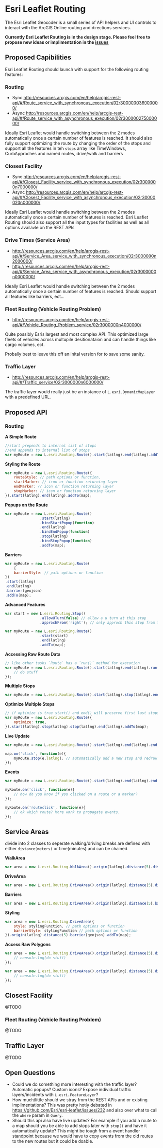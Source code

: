 # Esri Leaflet Routing

The Esri Leaflet Geocoder is a small series of API helpers and UI controls to interact with the ArcGIS Online routing and directions services.

**Currently Esri Leaflet Routing is in the design stage. Please feel free to propose new ideas or implimentation in the [issues](/issues)**

## Proposed Capibilities

Esri Leaflet Routing should launch with support for the following routing features:

### Routing 

* Sync http://resources.arcgis.com/en/help/arcgis-rest-api/#/Route_service_with_synchronous_execution/02r300000036000000/
* Async http://resources.arcgis.com/en/help/arcgis-rest-api/#/Route_service_with_asynchronous_execution/02r300000275000000/

Ideally Esri Leaflet would handle switching between the 2 modes automatically once a certain number of features is reached. It should also fully support optimizing the route by changing the order of the stops and support all the features in teh `stops` array like TimeWindows, CurbApproches and named routes, drive/walk and barriers

### Closest Facility

* Sync http://resources.arcgis.com/en/help/arcgis-rest-api/#/Closest_Facility_service_with_synchronous_execution/02r3000000n7000000/
* Async http://resources.arcgis.com/en/help/arcgis-rest-api/#/Closest_Facility_service_with_asynchronous_execution/02r30000020n000000/

Ideally Esri Leaflet would handle switching between the 2 modes automatically once a certain number of features is reached. Esri Leaflet Routing should also support all the input types for facilities as well as all options availavle on the REST APIs

### Drive Times (Service Area)

* http://resources.arcgis.com/en/help/arcgis-rest-api/#/Service_Area_service_with_synchronous_execution/02r3000000n2000000/
* http://resources.arcgis.com/en/help/arcgis-rest-api/#/Service_Area_service_with_asynchronous_execution/02r3000000n0000000/

Ideally Esri Leaflet would handle switching between the 2 modes automatically once a certain number of features is reached. Should support all features like barriers, ect...

### Fleet Routing (Vehicle Routing Problem)

* http://resources.arcgis.com/en/help/arcgis-rest-api/#/Vehicle_Routing_Problem_service/02r3000000n4000000/

Quite possibly Esris largest and most complex API. This optimized large fleets of vehicles across multupile desitionataion and can handle things like cargo volumes, ect.

Probally best to leave this off an inital version for to save some sanity.

### Traffic Layer

* http://resources.arcgis.com/en/help/arcgis-rest-api/#/Traffic_service/02r3000000n6000000/

The traffic layer would really just be an instance of `L.esri.DynamicMapLayer` with a predefined URL.

## Proposed API

### Routing

**A Simple Route**

```js
//start prepends to internal list of stops
//end appends to internal list of stops
var myRoute = new L.esri.Routing.Route().start(latlng).end(latlng).addTo(map);
```

**Styling the Route**

```js
var myRoute = new L.esri.Routing.Route({
    routeStyle: // path options or function,
    startMarker: // icon or function returning layer
    endMarker: // icon or function returning layer
    stopMarker: // icon or function returning layer
}).start(latlng).end(latlng).addTo(map);
```

**Popups on the Route**

```js
var myRoute = new L.esri.Routing.Route()
                .start(latlng)
                .bindStartPopup(function)
                .end(latlng)
                .bindEndPopup(function)
                .stop(latlng)
                .bindStopPopup(function)
                .addTo(map);
```

**Barriers**

```js
var myRoute = new L.esri.Routing.Route(
    {
    barrierStyle: // path options or function
})
.start(latlng)
.end(latlng)
.barrier(geojson)
.addTo(map);
```

**Advanced Features**

```js
var start = new L.esri.Routing.Stop()
                .allowUTurn(false) // allow a u turn at this stop
                .approchFrom('right'); // only approch this stop from the right

var myRoute = new L.esri.Routing.Route()
                .start(start)
                .end(latlng)
                .addTo(map);
```

**Accessing Raw Route Data**

```js
// like other tasks `Route` has a `run()` method for execution
var myRoute = new L.esri.Routing.Route().start(latlng).end(latlng).run(function(error,route, directions, stops, barriers){
    // do stuff
});
```

**Multiple Stops**

```js
var myRoute = new L.esri.Routing.Route().start(latlng).stop(latlng).end(latlng).addTo(map);
```

**Optimize Multiple Stops**

```js
// if optimize is true start() and end() will preserve first last stops
var myRoute = new L.esri.Routing.Route({
    optimize: true,
}).start(latlng).stop(latlng).stop(latlng).end(latlng).addTo(map);
```

**Live Update**

```js
var myRoute = new L.esri.Routing.Route().start(latlng).end(latlng).end(latlng).addTo(map);

map.on('click', function(e){
    myRoute.stop(e.latlng); // automatically add a new stop and redraw everything! This is cool but what if you want to bind a click handler on your route?
});
```

**Events**

```js
var myRoute = new L.esri.Routing.Route().start(latlng).end(latlng).end(latlng).addTo(map);

myRoute.on('click', function(e){
    // how do you know if you clicked on a route or a marker?
});

myRoute.on('routeclick', function(e){
    // ok which route? More work to propagate events.
});
```

## Service Areas

divide into 2 classes to seperate walking/driving.breaks are defined with either `distance(meters)` or time(minutes) and can be chained.

**WalkArea**

```js
var area = new L.esri.Routing.WalkArea().origin(latlng).distance(5).distance(10).distance(15).addTo(map);
```

**DriveArea**

```js
var area = new L.esri.Routing.DriveArea().origin(latlng).distance(5).distance(10).distance(15).addTo(map);
```

**Barriers**

```js
var area = new L.esri.Routing.DriveArea().origin(latlng).distance(5).barrier(geojson).addTo(map);
```

**Styling**

```js
var area = new L.esri.Routing.DriveArea({
    style: stylingFunction, // path options or function
    barrierStyle: stylingFunction // path options or function
}).origin(latlng).distance(5).barrier(geojson).addTo(map);
```

**Access Raw Polygons**

```js
var area = new L.esri.Routing.DriveArea().origin(latlng).distance(5).distance(10).run(function(error, areas, barriers){
    // console.log(do stuff)
});
```

```js
var area = new L.esri.Routing.DriveArea().origin(latlng).distance(5).distance(10).run(function(error, areas, barriers){
    // console.log(do stuff)
});
```

## Closest Facility

@TODO

### Fleet Routing (Vehicle Routing Problem)

@TODO

## Traffic Layer

@TODO

## Open Questions

* Could we do something more interesting with the traffic layer? Automatic popups? Custom icons? Expose individual traffic layers/incidents with `L.esri.FeatureLayer`?
* How much/little should we stray from the REST APIs and or existing implimentations? This was pretty hotly debated in https://github.com/Esri/esri-leaflet/issues/232 and also over what to call the `where` param in `Query`.
* Should this api also have live updates? For example if you add a route to a map should you be able to add stops later with `stop()` and have it automatically update? This might be tough from a event handler standpoint because we would have to copy events from the old routes to the new routes but it could be doable.
